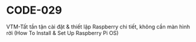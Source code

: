 # CODE-029
VTM-Tất tần tận cài đặt &amp; thiết lập Raspberry chi tiết, không cần màn hình rời (How To Install &amp; Set Up Raspberry Pi OS)
